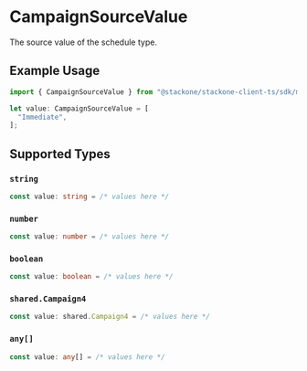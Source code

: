 # CampaignSourceValue

The source value of the schedule type.

## Example Usage

```typescript
import { CampaignSourceValue } from "@stackone/stackone-client-ts/sdk/models/shared";

let value: CampaignSourceValue = [
  "Immediate",
];
```

## Supported Types

### `string`

```typescript
const value: string = /* values here */
```

### `number`

```typescript
const value: number = /* values here */
```

### `boolean`

```typescript
const value: boolean = /* values here */
```

### `shared.Campaign4`

```typescript
const value: shared.Campaign4 = /* values here */
```

### `any[]`

```typescript
const value: any[] = /* values here */
```

